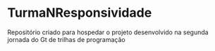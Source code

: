 # TurmaNResponsividade
Repositório criado para hospedar o projeto desenvolvido na segunda jornada do Gt de trilhas de programação
